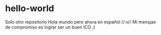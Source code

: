 # hello-world
Solo otro repositorio
Hola mundo pero ahora en español //:v//
Mi mensjae de compromiso es lograr ser un buen ICO ;)
